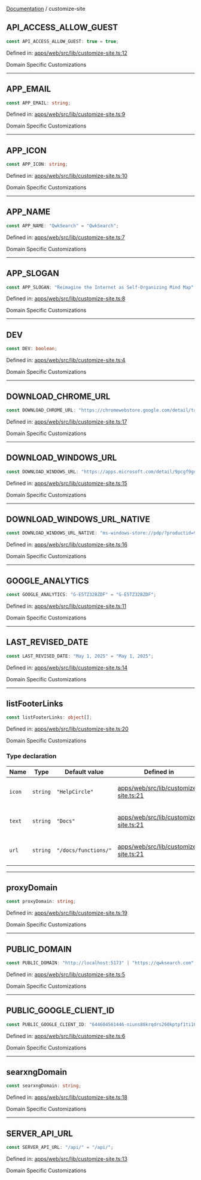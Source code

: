 [Documentation](modules.md) / customize-site

## API\_ACCESS\_ALLOW\_GUEST

```ts
const API_ACCESS_ALLOW_GUEST: true = true;
```

Defined in: [apps/web/src/lib/customize-site.ts:12](https://github.com/vtempest/ai-research-agent/tree/master/apps/web/src/lib/customize-site.ts#L12)

Domain Specific Customizations

***

## APP\_EMAIL

```ts
const APP_EMAIL: string;
```

Defined in: [apps/web/src/lib/customize-site.ts:9](https://github.com/vtempest/ai-research-agent/tree/master/apps/web/src/lib/customize-site.ts#L9)

Domain Specific Customizations

***

## APP\_ICON

```ts
const APP_ICON: string;
```

Defined in: [apps/web/src/lib/customize-site.ts:10](https://github.com/vtempest/ai-research-agent/tree/master/apps/web/src/lib/customize-site.ts#L10)

Domain Specific Customizations

***

## APP\_NAME

```ts
const APP_NAME: "QwkSearch" = "QwkSearch";
```

Defined in: [apps/web/src/lib/customize-site.ts:7](https://github.com/vtempest/ai-research-agent/tree/master/apps/web/src/lib/customize-site.ts#L7)

Domain Specific Customizations

***

## APP\_SLOGAN

```ts
const APP_SLOGAN: "Reimagine the Internet as Self-Organizing Mind Map" = "Reimagine the Internet as Self-Organizing Mind Map";
```

Defined in: [apps/web/src/lib/customize-site.ts:8](https://github.com/vtempest/ai-research-agent/tree/master/apps/web/src/lib/customize-site.ts#L8)

Domain Specific Customizations

***

## DEV

```ts
const DEV: boolean;
```

Defined in: [apps/web/src/lib/customize-site.ts:4](https://github.com/vtempest/ai-research-agent/tree/master/apps/web/src/lib/customize-site.ts#L4)

Domain Specific Customizations

***

## DOWNLOAD\_CHROME\_URL

```ts
const DOWNLOAD_CHROME_URL: "https://chromewebstore.google.com/detail/tab-manager-ai/manhemnhmipdhdpabojcplebckhckeko" = "https://chromewebstore.google.com/detail/tab-manager-ai/manhemnhmipdhdpabojcplebckhckeko";
```

Defined in: [apps/web/src/lib/customize-site.ts:17](https://github.com/vtempest/ai-research-agent/tree/master/apps/web/src/lib/customize-site.ts#L17)

Domain Specific Customizations

***

## DOWNLOAD\_WINDOWS\_URL

```ts
const DOWNLOAD_WINDOWS_URL: "https://apps.microsoft.com/detail/9pcgf9gnk460?rtc=1&hl=en-us&gl=US" = "https://apps.microsoft.com/detail/9pcgf9gnk460?rtc=1&hl=en-us&gl=US";
```

Defined in: [apps/web/src/lib/customize-site.ts:15](https://github.com/vtempest/ai-research-agent/tree/master/apps/web/src/lib/customize-site.ts#L15)

Domain Specific Customizations

***

## DOWNLOAD\_WINDOWS\_URL\_NATIVE

```ts
const DOWNLOAD_WINDOWS_URL_NATIVE: "ms-windows-store://pdp/?productid=9PCGF9GNK460" = "ms-windows-store://pdp/?productid=9PCGF9GNK460";
```

Defined in: [apps/web/src/lib/customize-site.ts:16](https://github.com/vtempest/ai-research-agent/tree/master/apps/web/src/lib/customize-site.ts#L16)

Domain Specific Customizations

***

## GOOGLE\_ANALYTICS

```ts
const GOOGLE_ANALYTICS: "G-E5TZ32BZDF" = "G-E5TZ32BZDF";
```

Defined in: [apps/web/src/lib/customize-site.ts:11](https://github.com/vtempest/ai-research-agent/tree/master/apps/web/src/lib/customize-site.ts#L11)

Domain Specific Customizations

***

## LAST\_REVISED\_DATE

```ts
const LAST_REVISED_DATE: "May 1, 2025" = "May 1, 2025";
```

Defined in: [apps/web/src/lib/customize-site.ts:14](https://github.com/vtempest/ai-research-agent/tree/master/apps/web/src/lib/customize-site.ts#L14)

Domain Specific Customizations

***

## listFooterLinks

```ts
const listFooterLinks: object[];
```

Defined in: [apps/web/src/lib/customize-site.ts:20](https://github.com/vtempest/ai-research-agent/tree/master/apps/web/src/lib/customize-site.ts#L20)

Domain Specific Customizations

### Type declaration

<table>
<thead>
<tr>
<th>Name</th>
<th>Type</th>
<th>Default value</th>
<th>Defined in</th>
</tr>
</thead>
<tbody>
<tr>
<td>

`icon`

</td>
<td>

`string`

</td>
<td>

`"HelpCircle"`

</td>
<td>

[apps/web/src/lib/customize-site.ts:21](https://github.com/vtempest/ai-research-agent/tree/master/apps/web/src/lib/customize-site.ts#L21)

</td>
</tr>
<tr>
<td>

`text`

</td>
<td>

`string`

</td>
<td>

`"Docs"`

</td>
<td>

[apps/web/src/lib/customize-site.ts:21](https://github.com/vtempest/ai-research-agent/tree/master/apps/web/src/lib/customize-site.ts#L21)

</td>
</tr>
<tr>
<td>

`url`

</td>
<td>

`string`

</td>
<td>

`"/docs/functions/"`

</td>
<td>

[apps/web/src/lib/customize-site.ts:21](https://github.com/vtempest/ai-research-agent/tree/master/apps/web/src/lib/customize-site.ts#L21)

</td>
</tr>
</tbody>
</table>

***

## proxyDomain

```ts
const proxyDomain: string;
```

Defined in: [apps/web/src/lib/customize-site.ts:19](https://github.com/vtempest/ai-research-agent/tree/master/apps/web/src/lib/customize-site.ts#L19)

Domain Specific Customizations

***

## PUBLIC\_DOMAIN

```ts
const PUBLIC_DOMAIN: "http://localhost:5173" | "https://qwksearch.com";
```

Defined in: [apps/web/src/lib/customize-site.ts:5](https://github.com/vtempest/ai-research-agent/tree/master/apps/web/src/lib/customize-site.ts#L5)

Domain Specific Customizations

***

## PUBLIC\_GOOGLE\_CLIENT\_ID

```ts
const PUBLIC_GOOGLE_CLIENT_ID: "644604561446-niuns88krqdrs260kptpf1ti10ecrfls.apps.googleusercontent.com" = "644604561446-niuns88krqdrs260kptpf1ti10ecrfls.apps.googleusercontent.com";
```

Defined in: [apps/web/src/lib/customize-site.ts:6](https://github.com/vtempest/ai-research-agent/tree/master/apps/web/src/lib/customize-site.ts#L6)

Domain Specific Customizations

***

## searxngDomain

```ts
const searxngDomain: string;
```

Defined in: [apps/web/src/lib/customize-site.ts:18](https://github.com/vtempest/ai-research-agent/tree/master/apps/web/src/lib/customize-site.ts#L18)

Domain Specific Customizations

***

## SERVER\_API\_URL

```ts
const SERVER_API_URL: "/api/" = "/api/";
```

Defined in: [apps/web/src/lib/customize-site.ts:13](https://github.com/vtempest/ai-research-agent/tree/master/apps/web/src/lib/customize-site.ts#L13)

Domain Specific Customizations

